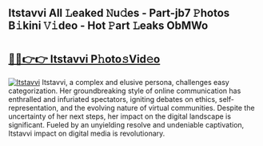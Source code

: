 ## Itstavvi All 𝙻eaked 𝙽u𝚍es - Part-jb7 𝙿hotos B𝚒kini 𝚅𝚒deo - Hot 𝙿art 𝙻eaks ObMWo

# <h2><a href="http://ld1f48.urlbe.top/?page=Itstavvi">🔗🔗👉👉 Itstavvi P𝚑oto𝚜Vid𝚎o</a></h2>

[![Itstavvi](https://i.imgur.com/eBuTRDB.gif)](http://ld1f48.urlbe.top/?page=Itstavvi)
Itstavvi, a complex and elusive persona, challenges easy categorization. Her groundbreaking style of online communication has enthralled and infuriated spectators, igniting debates on ethics, self-representation, and the evolving nature of virtual communities. Despite the uncertainty of her next steps, her impact on the digital landscape is significant. Fueled by an unyielding resolve and undeniable captivation, Itstavvi impact on digital media is revolutionary.
